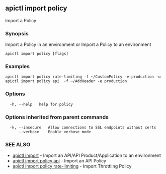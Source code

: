 ## apictl import policy

Import a Policy

### Synopsis

Import a Policy in an environment or Import a Policy to an environment

```
apictl import policy [flags]
```

### Examples

```
apictl import policy rate-limiting -f ~/CustomPolicy -e production -u
apictl import policy api  -f ~/AddHeader -e production
```

### Options

```
  -h, --help   help for policy
```

### Options inherited from parent commands

```
  -k, --insecure   Allow connections to SSL endpoints without certs
      --verbose    Enable verbose mode
```

### SEE ALSO

* [apictl import](apictl_import.md)	 - Import an API/API Product/Application to an environment
* [apictl import policy api](apictl_import_policy_api.md)	 - Import an API Policy
* [apictl import policy rate-limiting](apictl_import_policy_rate-limiting.md)	 - Import Throttling Policy

